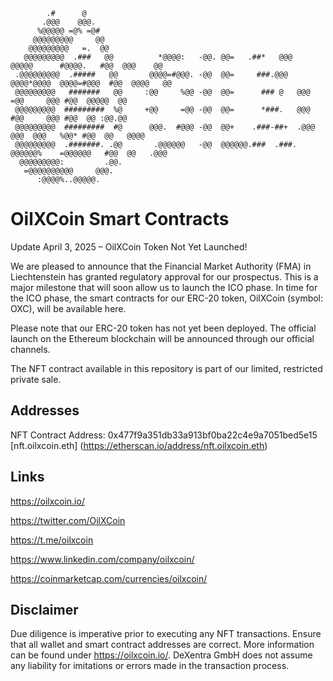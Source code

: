                                                                                                                           
                                                                                                                            
            .#      @                                                                                                
           .@@@    @@@.                                                                                              
          %@@@@@ =@% =@#                                                                                             
         @@@@@@@@@     @@                                                                                            
        @@@@@@@@@   =.  @@                                                                                           
       @@@@@@@@@  .###   @@          *@@@@:   -@@. @@=   .##*   @@@    @@@@@      #@@@@.   #@@  @@@    @@            
     .@@@@@@@@@  .#####   @@       @@@@=#@@@. -@@  @@=     ###.@@@   @@@@*@@@@  @@@@=#@@@  #@@  @@@@   @@            
     @@@@@@@@@   #######   @@     :@@     %@@ -@@  @@=      ### @   @@@        =@@     @@@ #@@  @@@@@  @@            
     @@@@@@@@@  #########  %@     +@@     =@@ -@@  @@=      *###.   @@@        #@@     @@@ #@@  @@ :@@.@@            
     @@@@@@@@@  #########  #@      @@@.  #@@@ -@@  @@+    .###-##+  .@@@   @@@  @@@   %@@* #@@  @@   @@@@            
     @@@@@@@@@  .#######. .@@       .@@@@@@   -@@  @@@@@@.###  .###.  @@@@@@%    =@@@@@@   #@@  @@   .@@@            
      @@@@@@@@@:         .@@.                                                                                        
       =@@@@@@@@@@     @@@.                                                                                          
          :@@@@%..@@@@@.                                                                                             
         

# OilXCoin Smart Contracts

Update April 3, 2025 – OilXCoin Token Not Yet Launched!

We are pleased to announce that the Financial Market Authority (FMA) in Liechtenstein has granted regulatory approval for our prospectus. This is a major milestone that will soon allow us to launch the ICO phase.
In time for the ICO phase, the smart contracts for our ERC-20 token, OilXCoin (symbol: OXC), will be available here.

Please note that our ERC-20 token has not yet been deployed. The official launch on the Ethereum blockchain will be announced through our official channels.

The NFT contract available in this repository is part of our limited, restricted private sale.


## Addresses

NFT Contract Address: 0x477f9a351db33a913bf0ba22c4e9a7051bed5e15	[nft.oilxcoin.eth] (https://etherscan.io/address/nft.oilxcoin.eth)

## Links

https://oilxcoin.io/

https://twitter.com/OilXCoin

https://t.me/oilxcoin

https://www.linkedin.com/company/oilxcoin/

https://coinmarketcap.com/currencies/oilxcoin/


## Disclaimer

Due diligence is imperative prior to executing any NFT transactions. Ensure that all wallet and smart contract addresses are correct. More information can be found under https://oilxcoin.io/. DeXentra GmbH does not assume any liability for imitations or errors made in the transaction process.
